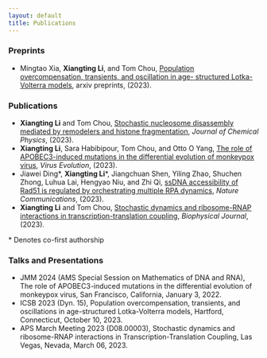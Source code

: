```yaml
---
layout: default
title: Publications
---
```


### Preprints
- Mingtao Xia, **Xiangting Li**, and Tom Chou, [Population overcompensation, transients, and oscillation in age- structured Lotka-Volterra models](https://arxiv.org/abs/2303.00864), arxiv preprints, (2023). 

### Publications

- **Xiangting Li** and Tom Chou, [Stochastic nucleosome disassembly mediated by remodelers and histone fragmentation](https://doi.org/10.1063/5.0165136),  _Journal of Chemical Physics_, (2023). 
- **Xiangting Li**, Sara Habibipour, Tom Chou, and Otto O Yang, [The role of APOBEC3-induced mutations in the differential evolution of monkeypox virus](https://doi.org/10.1093/ve/vead058), _Virus Evolution_, (2023).
- Jiawei Ding\*, **Xiangting Li**\*, Jiangchuan Shen, Yiling Zhao, Shuchen Zhong, Luhua Lai, Hengyao Niu, and Zhi Qi, [ssDNA accessibility of Rad51 is regulated by orchestrating multiple RPA dynamics](https://doi.org/10.1038/s41467-023-39579-y), _Nature Communications_, (2023). 
- **Xiangting Li** and Tom Chou, [Stochastic dynamics and ribosome-RNAP interactions in transcription-translation coupling](https://doi.org/10.1016/j.bpj.2022.09.041), _Biophysical Journal_, (2023).


\* Denotes co-first authorship

### Talks and Presentations
- JMM 2024 (AMS Special Session on Mathematics of DNA and RNA), The role of APOBEC3-induced mutations in the differential evolution of monkeypox virus, San Francisco, California, January 3, 2022.
- ICSB 2023 (Dyn. 15), Population overcompensation, transients, and oscillations in age-structured Lotka-Volterra models, Hartford, Connecticut, October 10, 2023.
- APS March Meeting 2023 (D08.00003), Stochastic dynamics and ribosome-RNAP interactions in Transcription-Translation Coupling, Las Vegas, Nevada, March 06, 2023.

